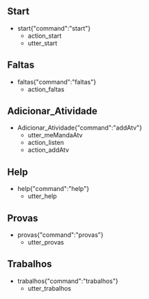 ## Start
* start{"command":"start"}
    - action_start
    - utter_start

## Faltas
* faltas{"command":"faltas"}
    - action_faltas

## Adicionar_Atividade
* Adicionar_Atividade{"command":"addAtv"}
    - utter_meMandaAtv
    - action_listen
    - action_addAtv

## Help
* help{"command":"help"}
    - utter_help

## Provas
* provas{"command":"provas"}
    - utter_provas

## Trabalhos
* trabalhos{"command":"trabalhos"}
    - utter_trabalhos